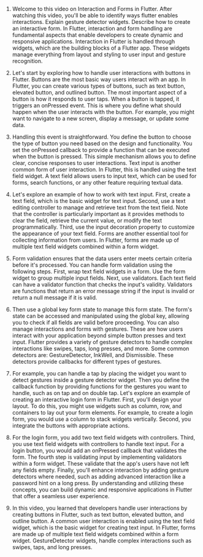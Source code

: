 1. Welcome to this video on Interaction and Forms in Flutter. After watching this video, you'll be able to identify ways flutter enables interactions. Explain gesture detector widgets. Describe how to create an interactive form. In Flutter, interaction and form handling are fundamental aspects that enable developers to create dynamic and responsive applications. Interaction in Flutter is handled through widgets, which are the building blocks of a Flutter app. These widgets manage everything from layout and styling to user input and gesture recognition. 


2. Let's start by exploring how to handle user interactions with buttons in Flutter. Buttons are the most basic way users interact with an app. In Flutter, you can create various types of buttons, such as text button, elevated button, and outlined button. The most important aspect of a button is how it responds to user taps. When a button is tapped, it triggers an onPressed event. This is where you define what should happen when the user interacts with the button. For example, you might want to navigate to a new screen, display a message, or update some data. 


3. Handling this event is straightforward. You define the button to choose the type of button you need based on the design and functionality. You set the onPressed callback to provide a function that can be executed when the button is pressed. This simple mechanism allows you to define clear, concise responses to user interactions. Text input is another common form of user interaction. In Flutter, this is handled using the text field widget. A text field allows users to input text, which can be used for forms, search functions, or any other feature requiring textual data. 


4. Let's explore an example of how to work with text input. First, create a text field, which is the basic widget for text input. Second, use a text editing controller to manage and retrieve text from the text field. Note that the controller is particularly important as it provides methods to clear the field, retrieve the current value, or modify the text programmatically. Third, use the input decoration property to customize the appearance of your text field. Forms are another essential tool for collecting information from users. In Flutter, forms are made up of multiple text field widgets combined within a form widget. 


5. Form validation ensures that the data users enter meets certain criteria before it's processed. You can handle form validation using the following steps. First, wrap text field widgets in a form. Use the form widget to group multiple input fields. Next, use validators. Each text field can have a validator function that checks the input's validity. Validators are functions that return an error message string if the input is invalid or return a null message if it is valid. 


6. Then use a global key form state to manage this form state. The form's state can be accessed and manipulated using the global key, allowing you to check if all fields are valid before proceeding. You can also manage interactions and forms with gestures. These are how users interact with your application beyond simple button presses and text input. Flutter provides a variety of gesture detectors to handle complex interactions like swipes, taps, long presses, and more. Some common detectors are: GestureDetector, InkWell, and Dismissible. These detectors provide callbacks for different types of gestures. 


7. For example, you can handle a tap by placing the widget you want to detect gestures inside a gesture detector widget. Then you define the callback function by providing functions for the gestures you want to handle, such as on tap and on double tap. Let's explore an example of creating an interactive login form in Flutter. First, you'll design your layout. To do this, you might use widgets such as column, row, and containers to lay out your form elements. For example, to create a login form, you would use a column to stack widgets vertically. Second, you integrate the buttons with appropriate actions. 


8. For the login form, you add two text field widgets with controllers. Third, you use text field widgets with controllers to handle text input. For a login button, you would add an onPressed callback that validates the form. The fourth step is validating input by implementing validators within a form widget. These validate that the app's users have not left any fields empty. Finally, you'll enhance interaction by adding gesture detectors where needed, such as adding advanced interaction like a password hint on a long press. By understanding and utilizing these concepts, you can build dynamic and responsive applications in Flutter that offer a seamless user experience. 


9. In this video, you learned that developers handle user interactions by creating buttons in Flutter, such as text button, elevated button, and outline button. A common user interaction is enabled using the text field widget, which is the basic widget for creating text input. In Flutter, forms are made up of multiple text field widgets combined within a form widget. GestureDetector widgets, handle complex interactions such as swipes, taps, and long presses. 